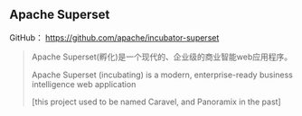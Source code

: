 ## Apache Superset

GitHub： https://github.com/apache/incubator-superset

> Apache Superset(孵化)是一个现代的、企业级的商业智能web应用程序。
>
> Apache Superset (incubating) is a modern, enterprise-ready business intelligence web application
>
> [this project used to be named Caravel, and Panoramix in the past]